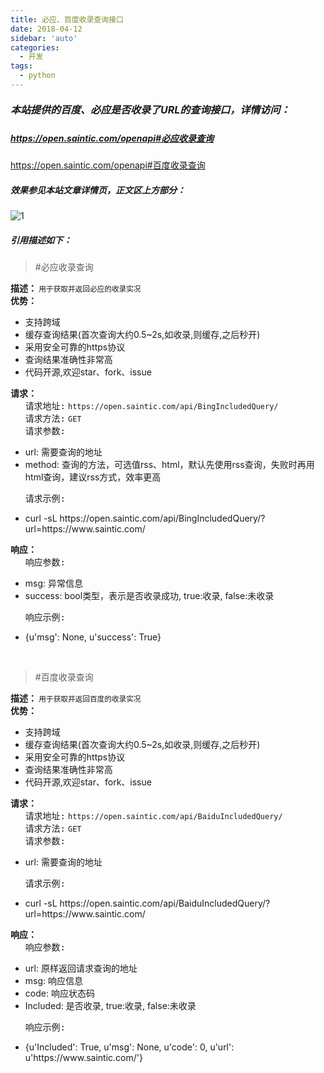 ```yaml
---
title: 必应、百度收录查询接口
date: 2018-04-12
sidebar: 'auto'
categories:
  - 开发
tags:
  - python
---
```


<p></p><p></p><h5><b style="color: inherit; font-family: inherit;"><font size="3">本站提供的百度、必应是否收录了URL的查询接口，详情访问：</font></b></h5><h5><a href="https://open.saintic.com/openapi#%E5%BF%85%E5%BA%94%E6%94%B6%E5%BD%95%E6%9F%A5%E8%AF%A2" target="_blank"><span style="background-color: rgb(255, 255, 255);">https://open.saintic.com/openapi#</span>必应收录查询</a></h5><p><a href="https://open.saintic.com/openapi#%E7%99%BE%E5%BA%A6%E6%94%B6%E5%BD%95%E6%9F%A5%E8%AF%A2" target="_blank">https://open.saintic.com/openapi#百度收录查询</a></p><h5><b>效果参见本站文章详情页，正文区上方部分：</b></h5><p><img src="https://static.saintic.com/EauDouce/blog/201804121553034743.png" alt="1" style="max-width:100%;" class="clicked"><b><br></b></p><h5><b>引用描述如下：</b></h5><blockquote><p>#必应收录查询</p></blockquote><p><strong>描述：&nbsp;</strong><small>用于获取并返回必应的收录实况</small><br><strong>优势：&nbsp;</strong></p><ul><li>支持跨域</li><li>缓存查询结果(首次查询大约0.5~2s,如收录,则缓存,之后秒开)</li><li>采用安全可靠的https协议</li><li>查询结果准确性非常高</li><li>代码开源,欢迎star、fork、issue</li></ul><p><strong>请求：&nbsp;</strong><br>&nbsp;&nbsp;&nbsp;&nbsp;&nbsp;&nbsp;<samp>请求地址:</samp>&nbsp;<code>https://open.saintic.com/api/BingIncludedQuery/</code><br>&nbsp;&nbsp;&nbsp;&nbsp;&nbsp;&nbsp;<samp>请求方法:</samp>&nbsp;<code>GET</code><br>&nbsp;&nbsp;&nbsp;&nbsp;&nbsp;&nbsp;<samp>请求参数:</samp>&nbsp;</p><ul><li>url:&nbsp;需要查询的地址</li><li>method:&nbsp;查询的方法，可选值rss、html，默认先使用rss查询，失败时再用html查询，建议rss方式，效率更高</li></ul><p>&nbsp;&nbsp;&nbsp;&nbsp;&nbsp;&nbsp;<samp>请求示例:</samp>&nbsp;</p><ul><li>curl -sL https://open.saintic.com/api/BingIncludedQuery/?url=https://www.saintic.com/</li></ul><p><strong>响应：&nbsp;</strong><br>&nbsp;&nbsp;&nbsp;&nbsp;&nbsp;&nbsp;<samp>响应参数:</samp>&nbsp;</p><ul><li>msg:&nbsp;异常信息</li><li>success:&nbsp;bool类型，表示是否收录成功, true:收录, false:未收录</li></ul><p>&nbsp;&nbsp;&nbsp;&nbsp;&nbsp;&nbsp;<samp>响应示例:</samp>&nbsp;</p><ul><li>{u'msg': None, u'success': True}</li></ul><p><br></p><blockquote><p>#百度收录查询</p></blockquote><p><strong>描述：&nbsp;</strong><small>用于获取并返回百度的收录实况</small><br><strong>优势：&nbsp;</strong></p><ul><li>支持跨域</li><li>缓存查询结果(首次查询大约0.5~2s,如收录,则缓存,之后秒开)</li><li>采用安全可靠的https协议</li><li>查询结果准确性非常高</li><li>代码开源,欢迎star、fork、issue</li></ul><p><strong>请求：&nbsp;</strong><br>&nbsp;&nbsp;&nbsp;&nbsp;&nbsp;&nbsp;<samp>请求地址:</samp>&nbsp;<code>https://open.saintic.com/api/BaiduIncludedQuery/</code><br>&nbsp;&nbsp;&nbsp;&nbsp;&nbsp;&nbsp;<samp>请求方法:</samp>&nbsp;<code>GET</code><br>&nbsp;&nbsp;&nbsp;&nbsp;&nbsp;&nbsp;<samp>请求参数:</samp>&nbsp;</p><ul><li>url:&nbsp;需要查询的地址</li></ul><p>&nbsp;&nbsp;&nbsp;&nbsp;&nbsp;&nbsp;<samp>请求示例:</samp>&nbsp;</p><ul><li>curl -sL https://open.saintic.com/api/BaiduIncludedQuery/?url=https://www.saintic.com/</li></ul><p><strong>响应：&nbsp;</strong><br>&nbsp;&nbsp;&nbsp;&nbsp;&nbsp;&nbsp;<samp>响应参数:</samp>&nbsp;</p><ul><li>url:&nbsp;原样返回请求查询的地址</li><li>msg:&nbsp;响应信息</li><li>code:&nbsp;响应状态码</li><li>Included:&nbsp;是否收录, true:收录, false:未收录</li></ul><p>&nbsp;&nbsp;&nbsp;&nbsp;&nbsp;&nbsp;<samp>响应示例:</samp>&nbsp;</p><ul><li>{u'Included': True, u'msg': None, u'code': 0, u'url': u'https://www.saintic.com/'}</li></ul><p></p><p><br></p><p></p><p><br></p>
